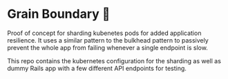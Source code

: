 # Grain Boundary 💎
Proof of concept for sharding kubenetes pods for added application resilience. It uses a similar pattern to the bulkhead pattern to passively prevent the whole app from failing whenever a single endpoint is slow.

This repo contains the kubernetes configuration for the sharding as well as dummy Rails app with a few different API endpoints for testing.